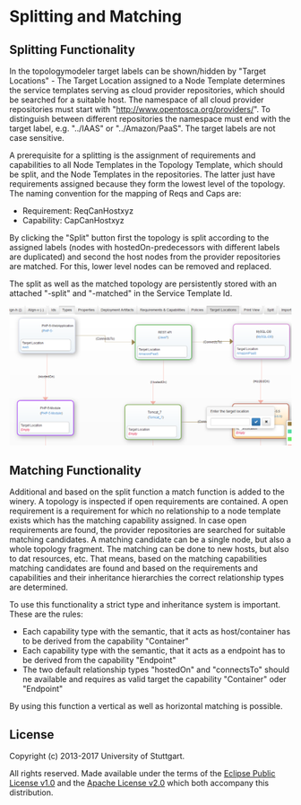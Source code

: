 # Splitting and Matching

## Splitting Functionality

In the topologymodeler target labels can be shown/hidden by "Target Locations" - The Target Location assigned
 to a Node Template determines the service templates serving as cloud provider repositories, which should be searched
 for a suitable host. The namespace of all cloud provider repositories must start with "http://www.opentosca.org/providers/".
 To distinguish between different repositories the namespace must end with the target label, e.g.
  "../IAAS" or "../Amazon/PaaS". The target labels are not case sensitive.

A prerequisite for a splitting is the assignment of requirements and capabilities to all Node Templates in the
Topology Template, which should be split, and the Node Templates in the repositories.
The latter just have requirements assigned because they form the lowest level of the topology.
The naming convention for the mapping of Reqs and Caps are:

  - Requirement: ReqCanHostxyz
  - Capability:  CapCanHostxyz

By clicking the "Split" button first the topology is split according to the assigned labels (nodes with
hostedOn-predecessors with different labels are duplicated) and second the host nodes from the provider repositories
are matched.
For this, lower level nodes can be removed and replaced.

The split as well as the matched topology are persistently stored with an attached "-split" and "-matched" in
the Service Template Id.

![splitting](graphics/splitting.png)

## Matching Functionality

Additional and based on the split function a match function is added to the winery.
A topology is inspected if open requirements are contained. A open requirement is a requirement for which no relationship 
to a node template exists which has the matching capability assigned.
In case open requirements are found, the provider repositories are searched for suitable matching candidates.
A matching candidate can be a single node, but also a whole topology fragment.
The matching can be done to new hosts, but also to dat resources, etc.
That means, based on the matching capabilities matching candidates are found and based on the requirements and capabilities
and their inheritance hierarchies the correct relationship types are determined.

To use this functionality a strict type and inheritance system is important.
These are the rules:
  - Each capability type with the semantic, that it acts as host/container has to be derived from the capability "Container"
  - Each capability type with the semantic, that it acts as a endpoint has to be derived from the capability "Endpoint"
  - The two default relationship types "hostedOn" and "connectsTo" should ne available and requires as valid target the 
    capability "Container" oder "Endpoint"

By using this function a vertical as well as horizontal matching is possible.

## License

Copyright (c) 2013-2017 University of Stuttgart.

All rights reserved. Made available under the terms of the [Eclipse Public License v1.0] and the [Apache License v2.0] which both accompany this distribution.

 [Apache License v2.0]: http://www.apache.org/licenses/LICENSE-2.0.html
 [Eclipse Public License v1.0]: http://www.eclipse.org/legal/epl-v10.html
